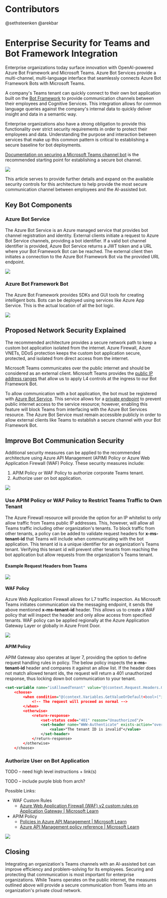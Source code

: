 # Contributors

@sethsteenken 
@arekbar

# Enterprise Security for Teams and Bot Framework Integration

Enterprise organizations today surface innovation with OpenAI-powered Azure Bot Framework and Microsoft Teams. Azure Bot Services provide a multi-channel, multi-language interface that seamlessly connects Azure Bot Framework Bots with Microsoft Teams.

A company's Teams tenant can quickly connect to their own bot application built on the [Bot Framework](https://learn.microsoft.com/en-us/azure/bot-service/bot-service-overview?view=azure-bot-service-4.0) to provide communication channels between their employees and Cognitive Services. This integration allows for common language queries against the company's internal data to quickly deliver insight and data in a semantic way.

Enterprise organizations also have a strong obligation to provide this functionality over strict security requirements in order to protect their employees and data. Understanding the purpose and interaction between services that make up this common pattern is critical to establishing a secure baseline for bot deployments.

[Documentation on securing a Microsoft Teams channel bot](https://learn.microsoft.com/en-us/azure/architecture/example-scenario/teams/securing-bot-teams-channel) is the recommended starting point for establishing a secure bot channel.

![](image001.png)

This article serves to provide further details and expand on the available security controls for this architecture to help provide the most secure communication channel between employees and the AI-assisted bot.

## Key Bot Components

### Azure Bot Service

The Azure Bot Service is an Azure managed service that provides bot channel registration and identity. External clients initiate a request to Azure Bot Service channels, providing a bot identifier. If a valid bot channel identifier is provided, Azure Bot Service returns a JWT token and a URL where your Bot Framework Bot can be reached. The external client then initiates a connection to the Azure Bot Framework Bot via the provided URL endpoint.

![](image002.png)

### Azure Bot Framework Bot

The Azure Bot Framework provides SDKs and GUI tools for creating intelligent bots. Bots can be deployed using services like Azure App Service. This is the actual location of all the bot logic.

![](image003.png)

## Proposed Network Security Explained

The recommended architecture provides a secure network path to keep a custom bot application isolated from the internet. Azure Firewall, Azure VNETs, DDoS protection keeps the custom bot application secure, protected, and isolated from direct access from the internet.

Microsoft Teams communicates over the public internet and should be considered as an external client. Microsoft Teams provides the [public IP address ranges](https://learn.microsoft.com/en-us/microsoft-365/enterprise/urls-and-ip-address-ranges?view=o365-worldwide#skype-for-business-online-and-microsoft-teams) that allow us to apply L4 controls at the ingress to our Bot Framework Bot.

To allow communication with a bot application, the bot must be registered with [Azure Bot Service](https://azure.microsoft.com/en-us/products/ai-services/ai-bot-service). This service allows for a [private endpoint](https://learn.microsoft.com/en-us/azure/bot-service/dl-network-isolation-concept?view=azure-bot-service-4.0#use-of-private-endpoints) to prevent public internet access to the service resource; however, enabling this feature will block Teams from interfacing with the Azure Bot Services resource. The Azure Bot Service must remain accessible publicly in order to allow external clients like Teams to establish a secure channel with your Bot Framework Bot.

## Improve Bot Communication Security

Additional security measures can be applied to the recommended architecture using Azure API Management (APIM) Policy or Azure Web Application Firewall (WAF) Policy. These security measures include:

1. APIM Policy or WAF Policy to authorize corporate Teams tenant.
2. Authorize user on bot application.

![](image004.png)

### Use APIM Policy or WAF Policy to Restrict Teams Traffic to Own Tenant

The Azure Firewall resource will provide the option for an IP whitelist to only allow traffic from Teams public IP addresses. This, however, will allow all Teams traffic including other organization's tenants. To block traffic from other tenants, a policy can be added to validate request headers for **x-ms-tenant-id** that Teams will include when communicating with the bot application. This tenant id is a unique identifier for an organization's Teams tenant. Verifying this tenant id will prevent other tenants from reaching the bot application but allow requests from the organization's Teams tenant.

#### Example Request Headers from Teams

![](image005.png)

#### WAF Policy

Azure Web Application Firewall allows for L7 traffic inspection. As Microsoft Teams initiates communication via the messaging endpoint, it sends the above mentioned **x-ms-tenant-id** header. This allows us to create a WAF policy that will inspect the header and only allow access from specified tenants. WAF policy can be applied regionally at the Azure Application Gateway Layer or globally in Azure Front Door.

![](image006.png)

#### APIM Policy

APIM Gateway also operates at layer 7, providing the option to define request handling rules in policy. The below policy inspects the **x-ms-tenant-id** header and compares it against an allow list. If the header does not match allowed tenant ids, the request will return a 401 unauthorized response, thus locking down bot communication to your tenant.

```xml
<set-variable name="isAllowedTenant" value="@(context.Request.Headers.GetValueOrDefault("x-ms-tenant-id","").Equals("<TEAMS TENANT ID HERE>"))"/>
    <choose>
        <when condition="@(context.Variables.GetValueOrDefault<bool>("isAllowedTenant"))">
            <!-- The request will proceed as normal -->
        </when>
        <otherwise>
            <return-response>
                <set-status code="401" reason="Unauthorized"/>
                <set-header name="WWW-Authenticate" exists-action="override">
                    <value>"The tenant ID is invalid"</value>
                </set-header>
            </return-response>
        </otherwise>
    </choose>
```

### Authorize User on Bot Application

TODO – need high level instructions + link(s)

TODO – include purple blob from arch?

Possible Links:

- WAF Custom Rules
  - [Azure Web Application Firewall (WAF) v2 custom rules on Application Gateway | Microsoft Learn](https://learn.microsoft.com/en-us/azure/web-application-firewall/ag/custom-waf-rules-overview)
- APIM Policy
  - [Policies in Azure API Management | Microsoft Learn](https://learn.microsoft.com/en-us/azure/api-management/api-management-howto-policies)
  - [Azure API Management policy reference | Microsoft Learn](https://learn.microsoft.com/en-us/azure/api-management/api-management-policies)

![](image007.png)

## Closing

Integrating an organization's Teams channels with an AI-assisted bot can improve efficiency and problem-solving for its employees. Securing and protecting that communication is most important for enterprise organizations. While Teams operates on the public internet, the measures outlined above will provide a secure communication from Teams into an organization's private cloud network.

